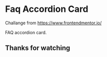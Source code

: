 # Faq Accordion Card

Challange from https://www.frontendmentor.io/ 

 FAQ accordion card. 


## Thanks for watching 
